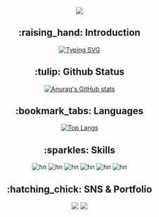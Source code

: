 <div align=center>
<img src="https://capsule-render.vercel.app/api?type=Waving&color=E4CBF4&height=200&section=header&text=Johyeonna&fontAlign=69&fontAlignY=40&fontSize=95&fontColor=FFFFFF&animation=blink" />

<h2>:raising_hand: Introduction</h2>
  <a href="https://git.io/typing-svg"><img src="https://readme-typing-svg.demolab.com?font=Poor+Story&size=30&duration=3000&pause=700&color=F7F7F7&center=true&multiline=true&random=false&width=470&height=120&lines=%EC%95%88%EB%85%95%ED%95%98%EC%84%B8%EC%9A%94+%EC%A0%80%EB%8A%94+%EC%A1%B0%ED%98%84%EB%82%98%EC%97%90%EC%9A%94;%EC%95%84%EC%A7%81+%ED%96%87%EB%B3%91%EC%95%84%EB%A6%AC%EC%A7%80%EB%A7%8C+%EC%9E%98%ED%95%B4%EB%B3%BC%EA%B1%B0%EC%97%90%EC%9A%94;%EB%8B%A4%EB%93%A4+%EB%86%80%EB%9D%BC%EC%A7%80%EB%A7%90%EC%95%84%EC%9A%94+%EC%A0%80%EC%9D%98+%EB%B0%9C%EC%A0%84%EC%9D%84+%EB%B3%B4%EA%B3%A0+(%ED%94%BC%EC%8B%9D)" alt="Typing SVG" /></a><br>

<h2>:tulip: Github Status</h2>
  
  [![Anurag's GitHub stats](https://github-readme-stats.vercel.app/api?username=Johyeonna&show_icons=true&theme=nightowl)](https://github.com/anuraghazra/github-readme-stats)<br>

<h2>:bookmark_tabs: Languages</h2>

[![Top Langs](https://github-readme-stats.vercel.app/api/top-langs/?username=Johyeonna)](https://github.com/anuraghazra/github-readme-stats)<br>

<h2>:sparkles: Skills</h2>

![hn](https://img.shields.io/badge/linux-FCC624?style=for-the-badge&logo=linux&logoColor=black)
![hn](https://img.shields.io/badge/Microsoft_PowerPoint-B7472A?style=for-the-badge&logo=microsoft-powerpoint&logoColor=white)
![hn](https://img.shields.io/badge/Sass-CC6699?style=for-the-badge&logo=sass&logoColor=white)
![hn](https://img.shields.io/badge/Python-3776AB?style=for-the-badge&logo=python&logoColor=white)
![hn](https://img.shields.io/badge/R-276DC3?style=for-the-badge&logo=r&logoColor=white)
![hn](https://img.shields.io/badge/MySQL-005C84?style=for-the-badge&logo=mysql&logoColor=white)<br>

<h2>:hatching_chick: SNS & Portfolio</h2>

<a href="https://www.instagram.com/mimi_ru_22?igsh=MTJxcjV4eXMza3B5Yg%3D%3D&utm_source=qr"><img src="https://img.shields.io/badge/Instagram-E4405F?style=flat-square&logo=Instagram&logoColor=white"/></a>
<a href="https://www.notion.so/9e480091c01e453aba805f00607d4af5"><img src="https://img.shields.io/badge/notion-000000?style=flat-square&logo=notion&logoColor=white"/></a>
</div>


